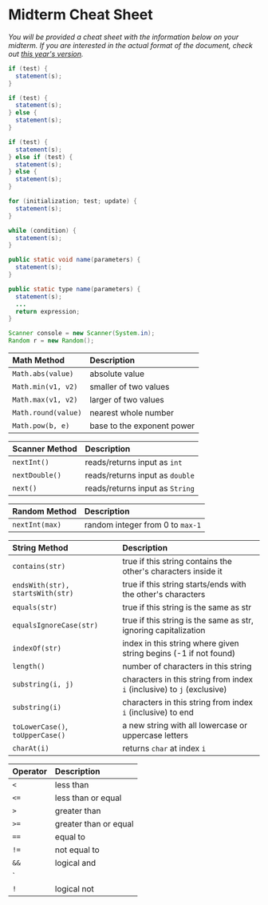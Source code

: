 # Midterm Cheat Sheet

_You will be provided a cheat sheet with the information below on your midterm. If you are interested in the actual format of the document, check out [this year's version](https://courses.cs.washington.edu/courses/cse142/16au/handouts/cheat-mid.pdf)._

```java
if (test) {
  statement(s);
} 
```

```java
if (test) {
  statement(s);
} else {
  statement(s);
}
```

```java
if (test) {
  statement(s);
} else if (test) {
  statement(s);
} else {
  statement(s);
}
```

```java
for (initialization; test; update) {
  statement(s);
}
```

```java
while (condition) {
  statement(s);
}
```

```java
public static void name(parameters) {
  statement(s);
}
```

```java
public static type name(parameters) {
  statement(s);
  ...
  return expression;
}
```

```java
Scanner console = new Scanner(System.in);
Random r = new Random();
```

| __Math Method__ | __Description__ |
| :--- | :--- |
| `Math.abs(value)` | absolute value |
| `Math.min(v1, v2)` | smaller of two values |
| `Math.max(v1, v2)` | larger of two values |
| `Math.round(value)` | nearest whole number |
| `Math.pow(b, e)` | base to the exponent power |

| __Scanner Method__ | __Description__ |
| :--- | :--- |
| `nextInt()` | reads/returns input as `int` |
| `nextDouble()` | reads/returns input as `double` |
| `next()` | reads/returns input as `String` |

| __Random Method__ | __Description__ |
| :--- | :--- |
| `nextInt(max)` | random integer from 0 to `max-1` |

| __String Method__ | __Description__ |
| :--- | :--- |
| `contains(str)` | true if this string contains the other's characters inside it |
| `endsWith(str), startsWith(str)` | true if this string starts/ends with the other's characters
| `equals(str)` | true if this string is the same as str |
| `equalsIgnoreCase(str)` | true if this string is the same as str, ignoring capitalization |
| `indexOf(str)` | index in this string where given string begins (-1 if not found) |
| `length()` | number of characters in this string |
| `substring(i, j)` | characters in this string from index `i` (inclusive) to `j` (exclusive) |
| `substring(i)` | characters in this string from index `i` (inclusive) to end |
| `toLowerCase()`, `toUpperCase()` | a new string with all lowercase or uppercase letters |
| `charAt(i)` | returns `char` at index `i` |

| __Operator__ | __Description__ |
| :--- | :--- |
| `<` | less than |
| `<=` | less than or equal |
| `>` | greater than |
| `>=` | greater than or equal |
| `==` | equal to  |
| `!=` | not equal to |
| `&&` | logical and |
| `||` | logical or |
| `!` | logical not |
